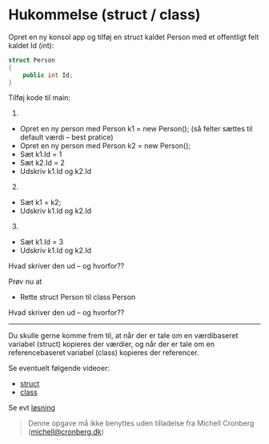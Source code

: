 ﻿# Hukommelse (struct / class)

Opret en ny konsol app og tilføj en struct kaldet Person med et offentligt felt kaldet Id (int):

```csharp
struct Person
{
    public int Id;
}
```

Tilføj kode til main:

1) 
- Opret en ny person med Person k1 = new Person(); (så felter sættes til default værdi – best pratice)
- Opret en ny person med Person k2 = new Person();
- Sæt k1.Id = 1
- Sæt k2.Id = 2
- Udskriv k1.Id og k2.Id

2) 
- Sæt k1 = k2;
- Udskriv k1.Id og k2.Id

3)
- Sæt k1.Id = 3
- Udskriv k1.Id og k2.Id

Hvad skriver den ud – og hvorfor??

Prøv nu at 

- Rette struct Person til class Person

Hvad skriver den ud – og hvorfor??

-------------

Du skulle gerne komme frem til, at når der er tale om en værdibaseret variabel (struct) kopieres der værdier, og når der er tale om en referencebaseret variabel (class) kopieres der referencer.

Se eventuelt følgende videoer:

- [struct](https://mcronberg.screencasthost.com/watch/cqnhDT35p8)
- [class](https://mcronberg.screencasthost.com/watch/cqnhDg355T)

Se evt [løsning](https://github.com/devcronberg/undervisning-cs-opgaver/blob/master/Hukommelse-struct-class/Program.cs)

<!-- footerstart -->
> Denne opgave må ikke benyttes uden tilladelse fra Michell Cronberg (michell@cronberg.dk)
<!-- footerslut -->
